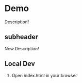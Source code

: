 # Demo

Description!


## subheader

New Description!


## Local Dev

1. Open index.html in your browser